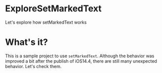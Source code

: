 # ExploreSetMarkedText
Let's explore how setMarkedText works

# What's it?
This is a sample project to use `setMarkedText`. Although the behavior was improved a bit after the publish of iOS14.4, there are still many unexpected behavior. Let's check them.
